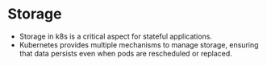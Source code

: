 # Storage
- Storage in k8s is a critical aspect for stateful applications.
- Kubernetes provides multiple mechanisms to manage storage, ensuring that data persists even when pods are rescheduled or replaced.
